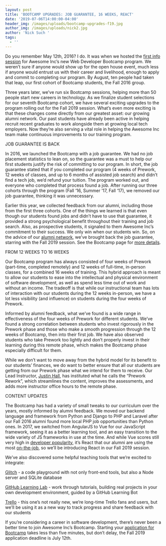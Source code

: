 ```yaml
---
layout: post
title: 'BOOTCAMP UPGRADES: JOB GUARANTEE, 16 WEEKS, REACT'
date: '2019-07-06T14:00:00-04:00'
header_img: /images/uploads/bootcamp-upgrades-f19.jpg
author_img: /images/uploads/nick2.jpg
author: 'Nick Such '
tags:
  - ''
---
```

Do you remember May 12th, 2016? I do. It was when we hosted the [first info session](https://www.awesomeincu.com/blog/2015/10/21/developer-bootcamp/) for Awesome Inc’s new Web Developer Bootcamp program. We weren’t sure if anyone would show up for the open house event, much less if anyone would entrust us with their career and livelihood, enough to apply and commit to completing our program. By August, ten people had taken that leap, our first cohort of Bootcamp students, the Fall 2016 group.



Three years later, we’ve run six Bootcamp sessions, helping more than 50 people start new careers in technology. As we finalize student selections for our seventh Bootcamp cohort, we have several exciting upgrades to the program rolling out for the Fall 2019 session. What’s even more exciting is that these changes come directly from our greatest asset: our growing alumni network. Our past students have already been active in helping recruit recent graduates to work alongside them at growing local tech employers. Now they’re also serving a vital role in helping the Awesome Inc team make continuous improvements to our training program.



JOB GUARANTEE IS BACK

In 2016, we launched the Bootcamp with a job guarantee. We had no job placement statistics to lean on, so the guarantee was a must to help our first students justify the risk of committing to our program. In short, the job guarantee stated that if you completed our program (4 weeks of Prework, 12 weeks of classes, and up to 6 months of assisted job search) and didn’t find a tech job, we’d refund your tuition. The program worked out, and everyone who completed that process found a job. After running our three cohorts through the program (Fall ‘16, Summer ‘17, Fall ‘17), we removed our job guarantee, thinking it was unnecessary.



Earlier this year, we collected feedback from our alumni, including those from the first three cohorts. One of the things we learned is that even though our students found jobs and didn’t have to use that guarantee, it provided a strong psychological benefit throughout their training and job search. Also, as prospective students, it signaled to them Awesome Inc’s commitment to their success. We only win when our students win. So, on the advice of our [alumni network](https://www.awesomeinc.org/alumni#/), we’ve brought back the job guarantee, starring with the Fall 2019 session. See the Bootcamp page for [more details](https://www.awesomeinc.org/bootcamp#/).



FROM 12 WEEKS TO 16 WEEKS

Our Bootcamp program has always consisted of four weeks of Prework (part-time, completed remotely) and 12 weeks of full-time, in-person classes, for a combined 16 weeks of training. This hybrid approach is meant to allow our students to ease into the intellectual and physical environment of software development, as well as spend less time out of work and without an income. The tradeoff is that while our instructional team has lots of interaction with our students during the 12 weeks in-person, we have a lot less visibility (and influence) on students during the four weeks of Prework.



Informed by alumni feedback, what we’ve found is a wide range in effectiveness of the four weeks of Prework for different students. We’ve found a strong correlation between students who invest rigorously in the Prework phase and those who make a smooth progression through the 12 weeks of Bootcamp, then into their first job. We have also observed students who take Prework too lightly and don’t properly invest in their learning during this remote phase, which makes the Bootcamp phase especially difficult for them.



While we don’t want to move away from the hybrid model for its benefit to our students’ finances, we do want to better ensure that all our students are getting from our Prework phase what we intend for them to receive. Our Lead Instructor, [Justin Hall](https://www.linkedin.com/in/jhalljhall/), has instituted what he calls the “Prework Rework”, which streamlines the content, improves the assessments, and adds more instructor office hours to the remote phase.



CONTENT UPDATES

The Bootcamp has had a variety of small tweaks to our curriculum over the years, mostly informed by alumni feedback. We moved our backend language and framework from Python and Django to PHP and Laravel after our Fall 2016 alumni found more local PHP job opportunities than Python ones. In 2017, we switched from AngularJS to Vue for our JavaScript framework, seeing it as a better learning tool, and an easy transition to the wide variety of JS frameworks in use at the time. And while Vue scores still very high in [developer popularity](https://www.codeinwp.com/blog/angular-vs-vue-vs-react/#popularity), it’s React that our alumni are using the most [on-the-job](https://medium.com/@TechMagic/reactjs-vs-angular5-vs-vue-js-what-to-choose-in-2018-b91e028fa91d), so we’ll be introducing React in our Fall 2019 session.



We’ve also discovered some helpful teaching tools that we’re excited to integrate:



[Glitch](https://glitch.com/) - a code playground with not only front-end tools, but also a Node server and SQLite database

[GitHub Learning Lab](https://lab.github.com/) - work through tutorials, building real projects in your own development environment, guided by a GitHub Learning Bot

[Trello](https://trello.com/en) - this one’s not really new, we’re long-time Trello fans and users, but we’ll be using it as a new way to track progress and share feedback with our students

If you’re considering a career in software development, there’s never been a better time to join Awesome Inc’s Bootcamp. Starting your [application for Bootcamp](https://www.awesomeinc.org/bootcamp/apply#/) takes less than five minutes, but don’t delay, the Fall 2019 application deadline is July 12th.
